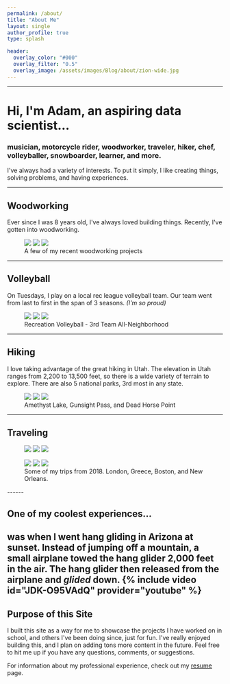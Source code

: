 ```yaml
---
permalink: /about/
title: "About Me"
layout: single
author_profile: true 
type: splash

header:
  overlay_color: "#000"
  overlay_filter: "0.5"
  overlay_image: /assets/images/Blog/about/zion-wide.jpg
---
```


------
# Hi, I'm Adam, an aspiring data scientist...
### musician, motorcycle rider, woodworker, traveler, hiker, chef, volleyballer, snowboarder, learner, and more.

I've always had a variety of interests. To put it simply, I like creating things, solving problems, and having experiences.  

------
## Woodworking
Ever since I was 8 years old, I've always loved building things. Recently, I've gotten into woodworking.
<figure class="third">
	<img src="/assets/images/Blog/about/bench.JPG">
	<img src="/assets/images/Blog/about/table.JPG">
	<img src="/assets/images/Blog/about/bookshelf.JPG">
	<figcaption>A few of my recent woodworking projects</figcaption>
</figure>  

------
## Volleyball
On Tuesdays, I play on a local rec league volleyball team. Our team went from last to first in the span of 3 seasons. *(I'm so proud)* 
<figure class="third">
	<img src="/assets/images/Blog/about/spike2018.jpg">
	<img src="/assets/images/Blog/about/champs.JPG">
	<img src="/assets/images/Blog/about/volleyball-tip.jpg">
	<figcaption>Recreation Volleyball - 3rd Team All-Neighborhood</figcaption>
</figure>  

------
## Hiking
I love taking advantage of the great hiking in Utah. The elevation in Utah ranges from 2,200 to 13,500 feet, so there is a wide variety of terrain to explore. There are also 5 national parks, 3rd most in any state.
<figure class="third">
	<img src="/assets/images/Blog/about/hiking.jpg">
	<img src="/assets/images/Blog/about/hiking2.JPG">
	<img src="/assets/images/Blog/about/hiking3.JPG">
	<figcaption>Amethyst Lake, Gunsight Pass, and Dead Horse Point </figcaption>
</figure>  

------
## Traveling
<figure class="third">
	<img src="/assets/images/Blog/about/london.jpg">
	<img src="/assets/images/Blog/about/greece.jpg">
	<img src="/assets/images/Blog/about/greece2.jpg">
</figure>  
<figure class="third">
	<img src="/assets/images/Blog/about/boston-harbor.jpg">
	<img src="/assets/images/Blog/about/boston-sunset.jpg">
	<img src="/assets/images/Blog/about/nola.JPG">
	<figcaption>Some of my trips from 2018. London, Greece, Boston, and New Orleans.</figcaption>
</figure>
------

## One of my coolest experiences...
was when I went hang gliding in Arizona at sunset. Instead of jumping off a mountain, a small airplane towed the hang glider 2,000 feet in the air. The hang glider then released from the airplane and *glided* down.
{% include video id="JDK-O95VAdQ" provider="youtube" %}
------

## Purpose of this Site
I built this site as a way for me to showcase the projects I have worked on in school, and others I've been doing since, just for fun. I've really enjoyed building this, and I plan on adding tons more content in the future. Feel free to hit me up if you have any questions, comments, or suggestions.

For information about my professional experience, check out my [resume](/resume/) page.

